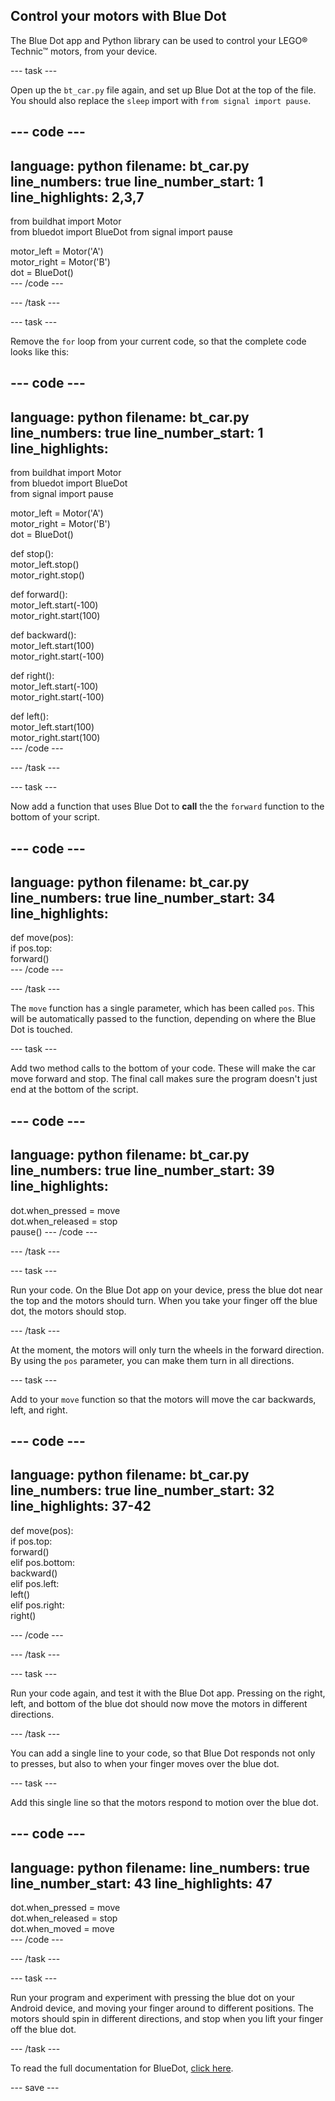 ## Control your motors with Blue Dot

The Blue Dot app and Python library can be used to control your LEGO® Technic™ motors, from your device.

--- task ---

Open up the `bt_car.py` file again, and set up Blue Dot at the top of the file. You should also replace the `sleep` import with `from signal import pause`.

--- code ---
---
language: python filename: bt_car.py line_numbers: true line_number_start: 1
line_highlights: 2,3,7
---
from buildhat import Motor    
from bluedot import BlueDot from signal import pause

motor_left = Motor('A')     
motor_right = Motor('B')     
dot = BlueDot()     
--- /code ---

--- /task ---

--- task ---

Remove the `for` loop from your current code, so that the complete code looks like this:

--- code ---
---
language: python filename: bt_car.py line_numbers: true line_number_start: 1
line_highlights:
---
from buildhat import Motor    
from bluedot import BlueDot     
from signal import pause

motor_left = Motor('A')     
motor_right = Motor('B')     
dot = BlueDot()


def stop():     
motor_left.stop()     
motor_right.stop()


def forward():     
motor_left.start(-100)     
motor_right.start(100)


def backward():     
motor_left.start(100)     
motor_right.start(-100)


def right():     
motor_left.start(-100)     
motor_right.start(-100)


def left():     
motor_left.start(100)     
motor_right.start(100)     
--- /code ---

--- /task ---

--- task ---

Now add a function that uses Blue Dot to **call** the the `forward` function to the bottom of your script.

--- code ---
---
language: python filename: bt_car.py line_numbers: true line_number_start: 34
line_highlights:
---
def move(pos):     
if pos.top:     
forward()     
--- /code ---

--- /task ---

The `move` function has a single parameter, which has been called `pos`. This will be automatically passed to the function, depending on where the Blue Dot is touched.

--- task ---

Add two method calls to the bottom of your code. These will make the car move forward and stop. The final call makes sure the program doesn't just end at the bottom of the script.

--- code ---
---
language: python filename: bt_car.py line_numbers: true line_number_start: 39
line_highlights:
---
dot.when_pressed = move    
dot.when_released = stop   
pause() --- /code ---

--- /task ---

--- task ---

Run your code. On the Blue Dot app on your device, press the blue dot near the top and the motors should turn. When you take your finger off the blue dot, the motors should stop.

--- /task ---

At the moment, the motors will only turn the wheels in the forward direction. By using the `pos` parameter, you can make them turn in all directions.

--- task ---

Add to your `move` function so that the motors will move the car backwards, left, and right.

--- code ---
---
language: python filename: bt_car.py line_numbers: true line_number_start: 32
line_highlights: 37-42
---


def move(pos):    
if pos.top:    
forward()    
elif pos.bottom:    
backward()    
elif pos.left:    
left()     
elif pos.right:    
right()


--- /code ---

--- /task ---

--- task ---

Run your code again, and test it with the Blue Dot app. Pressing on the right, left, and bottom of the blue dot should now move the motors in different directions.

--- /task ---

You can add a single line to your code, so that Blue Dot responds not only to presses, but also to when your finger moves over the blue dot.

--- task ---

Add this single line so that the motors respond to motion over the blue dot.

--- code ---
---
language: python filename: line_numbers: true line_number_start: 43
line_highlights: 47
---


dot.when_pressed = move    
dot.when_released = stop    
dot.when_moved = move     
--- /code ---

--- /task ---

--- task ---

Run your program and experiment with pressing the blue dot on your Android device, and moving your finger around to different positions. The motors should spin in different directions, and stop when you lift your finger off the blue dot.

--- /task ---

To read the full documentation for BlueDot, [click here](https://bluedot.readthedocs.io/en/latest/).

--- save ---
